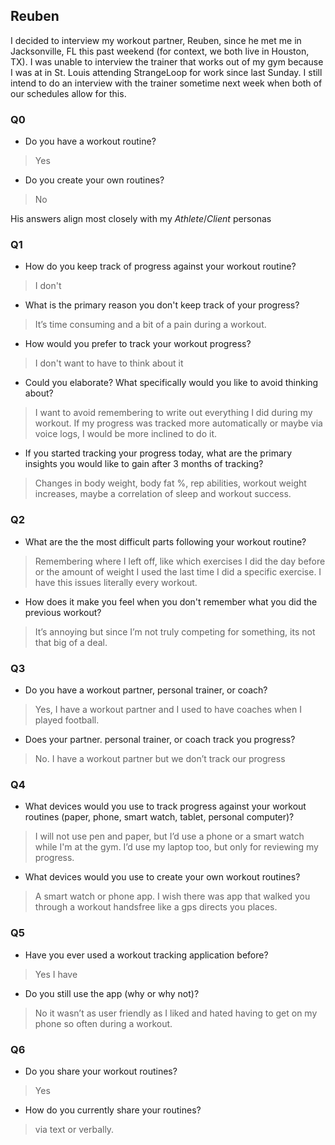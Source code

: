 ## Reuben

I decided to interview my workout partner, Reuben, since he met me in Jacksonville, FL this past weekend (for context, we both live in Houston, TX). I was unable to interview the trainer that works out of my gym because I was at in St. Louis attending StrangeLoop for work since last Sunday. I still intend to do an interview with the trainer sometime next week when both of our schedules allow for this.


### Q0

* Do you have a workout routine?

> Yes

* Do you create your own routines?

> No

His answers align most closely with my _Athlete_/_Client_ personas

### Q1

* How do you keep track of progress against your workout routine?

> I don't

* What is the primary reason you don't keep track of your progress?

> It’s time consuming and a bit of a pain during a workout.

* How would you prefer to track your workout progress?

> I don't want to have to think about it

* Could you elaborate? What specifically would you like to avoid thinking about?

> I want to avoid remembering to write out everything I did during my workout. If my progress was tracked more automatically or maybe via voice logs, I would be more inclined to do it.


* If you started tracking  your progress today, what are the primary insights you would like to gain after 3 months of tracking?

> Changes in body weight, body fat %, rep abilities, workout weight increases, maybe a correlation of sleep and workout success.

### Q2

* What are the the most difficult parts following your workout routine?

> Remembering where I left off, like which exercises I did the day before or the amount of weight I used the last time I did a specific exercise. I have this issues literally every workout.

* How does it make you feel when you don't remember what you did the previous workout?

> It’s annoying but since I’m not truly competing for something, its not that big of a deal.


### Q3

* Do you have a workout partner, personal trainer, or coach?

> Yes, I have a workout partner and I used to have coaches when I played football.

* Does your partner. personal trainer, or coach track you progress?

> No. I have a workout partner but we don’t track our progress

### Q4

* What devices would you use to track progress against your workout routines (paper, phone, smart watch, tablet, personal computer)?

> I will not use pen and paper, but I’d use a phone or a smart watch while I'm at the gym. I’d use my laptop too, but only for reviewing my progress.

* What devices would you use to create your own workout routines?

> A smart watch or phone app. I wish there was app that walked you through a workout handsfree like a gps directs you places.


### Q5

* Have you ever used a workout tracking application before?

> Yes I have

* Do you still use the app (why or why not)?

> No it wasn’t as user friendly as I liked and hated having to get on my phone so often during a workout.

### Q6

* Do you share your workout routines?

> Yes

* How do you currently share your routines?

> via text or verbally.

